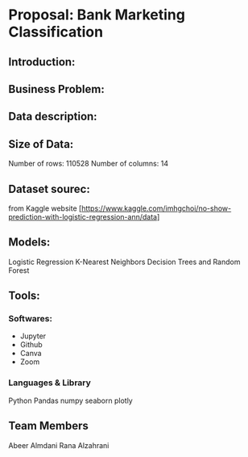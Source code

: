 # Proposal: Bank Marketing Classification

## Introduction:



## Business Problem:



## Data description:


## Size of Data:

Number of rows: 110528
Number of columns: 14

## Dataset sourec:

from Kaggle website [https://www.kaggle.com/imhgchoi/no-show-prediction-with-logistic-regression-ann/data]

## Models:

Logistic Regression
K-Nearest Neighbors
Decision Trees and Random Forest

## Tools:

### Softwares:

* Jupyter
* Github
* Canva
* Zoom

### Languages & Library

Python
Pandas
numpy
seaborn
plotly


## Team Members

Abeer Almdani
Rana Alzahrani
